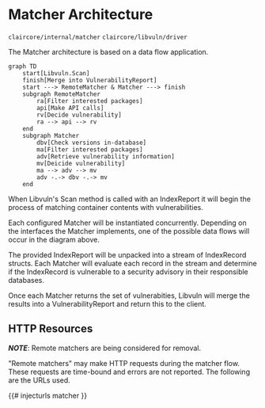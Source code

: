 # Matcher Architecture
`claircore/internal/matcher`
`claircore/libvuln/driver`

The Matcher architecture is based on a data flow application.

```mermaid
graph TD
	start[Libvuln.Scan]
	finish[Merge into VulnerabilityReport]
	start ---> RemoteMatcher & Matcher ---> finish
	subgraph RemoteMatcher
		ra[Filter interested packages]
		api[Make API calls]
		rv[Decide vulnerability]
		ra --> api --> rv
	end
	subgraph Matcher
		dbv[Check versions in-database]
		ma[Filter interested packages]
		adv[Retrieve vulnerability information]
		mv[Deicide vulnerability]
		ma --> adv --> mv
		adv -.-> dbv -.-> mv
	end
```

When Libvuln's Scan method is called with an IndexReport it will begin the process of matching container contents with vulnerabilities.

Each configured Matcher will be instantiated concurrently. Depending on the interfaces the Matcher implements, one of the possible data flows will occur in the diagram above.

The provided IndexReport will be unpacked into a stream of IndexRecord structs. Each Matcher will evaluate each record in the stream and determine if the IndexRecord is vulnerable to a security advisory in their responsible databases.

Once each Matcher returns the set of vulnerabities, Libvuln will merge the results into a VulnerabilityReport and return this to the client.

## HTTP Resources

***NOTE***: Remote matchers are being considered for removal.

"Remote matchers" may make HTTP requests during the matcher flow.
These requests are time-bound and errors are not reported.
The following are the URLs used.

{{# injecturls matcher }}
